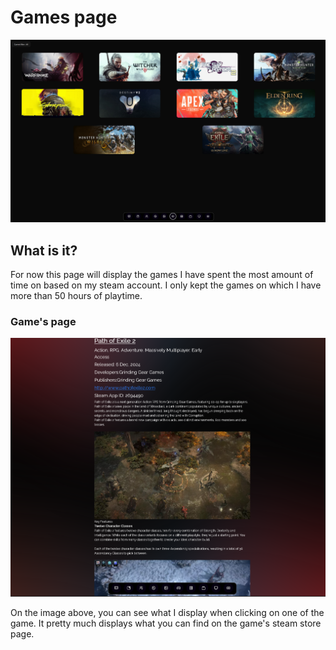 # Games page

![alt text](games.png)

## What is it?

For now this page will display the games I have spent the most amount of time on based on my steam account.
I only kept the games on which I have more than 50 hours of playtime.

### Game's page

![alt text](poe2.png)

On the image above, you can see what I display when clicking on one of the game. It pretty much displays what you can find on the game's steam store page.
